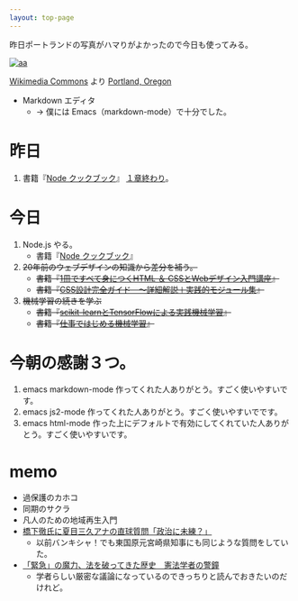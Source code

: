 ```yaml
---
layout: top-page
---
```

昨日ポートランドの写真がハマりがよかったので今日も使ってみる。

[![aa](https://upload.wikimedia.org/wikipedia/commons/thumb/8/88/Portland_and_Mt._Hood_from_Pittock_Mansion.jpg/1024px-Portland_and_Mt._Hood_from_Pittock_Mansion.jpg)](https://commons.wikimedia.org/wiki/File:Portland_and_Mt._Hood_from_Pittock_Mansion.jpg)

[Wikimedia Commons](https://commons.wikimedia.org/)
より [Portland, Oregon](https://en.wikipedia.org/wiki/Portland,_Oregon)

* Markdown エディタ
  * -> 僕には Emacs（markdown-mode）で十分でした。


# 昨日

1. 書籍『[Node クックブック](https://amazon.jp/dp/4873116066)』
  [１章終わり](https://github.com/izudon/izudon.github.io/wiki/Node-%E3%82%AF%E3%83%83%E3%82%AF%E3%83%96%E3%83%83%E3%82%AF)。


# 今日

1. Node.js やる。
   * 書籍『[Node クックブック](https://amazon.jp/dp/4873116066)』
1. ~~20年前のウェブデザインの知識から差分を補う。~~
   * ~~書籍『[1冊ですべて身につくHTML ＆ CSSとWebデザイン入門講座](https://amazon.jp/dp/B07PS1ZJN6)』~~
   * ~~書籍『[CSS設計完全ガイド　～詳細解説＋実践的モジュール集](https://amazon.jp/dp/B0856YMH7L)』~~
1. ~~機械学習の続きを学ぶ~~
   * ~~書籍『[scikit-learnとTensorFlowによる実践機械学習](https://amazon.jp/dp/4873118344)』~~
   * ~~書籍『[仕事ではじめる機械学習](https://amazon.jp/dp/4873118255)』~~

# 今朝の感謝３つ。

1. emacs markdown-mode 作ってくれた人ありがとう。すごく使いやすいです。
2. emacs js2-mode 作ってくれた人ありがとう。すごく使いやすいでです。
3. emacs html-mode 作った上にデフォルトで有効にしてくれていた人ありがとう。すごく使いやすいです。

# memo

* 過保護のカホコ
* 同期のサクラ
* 凡人のための地域再生入門
* [橋下徹氏に夏目三久アナの直球質問「政治に未練？」](https://www.sponichi.co.jp/entertainment/news/2020/04/21/kiji/20200421s00041000211000c.html)
  * 以前バンキシャ！でも東国原元宮崎県知事にも同じような質問をしていた。
* [「緊急」の魔力、法を破ってきた歴史　憲法学者の警鐘](https://digital.asahi.com/articles/ASN4K3CQ3N4BUPQJ00C.html)
  * 学者らしい厳密な議論になっているのできっちりと読んでおきたいのだけれど。
